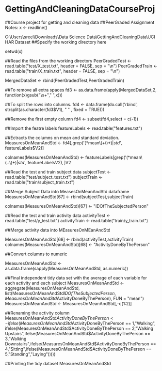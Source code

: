 # GettingAndCleaningDataCourseProj
##Course project for getting and cleaning data
##PeerGraded Assignment Notes: 
x <- readline()

C:\Users\sreel\Downloads\Data Science Data\GettingAndCleaningData\UCI HAR Dataset
##Specify the working directory here

setwd(x)

##Read the files from the working directory
PeerGradedTest <- read.table("test/X_test.txt", header = FALSE, sep = "\n")
PeerGradedTrain <- read.table("train/X_train.txt", header = FALSE, sep = "\n")

MergedDataSet <- rbind(PeerGradedTest,PeerGradedTrain)

##To remove all extra spaces 
fd3 <- as.data.frame(apply(MergedDataSet,2, function(x)gsub("\\s+"," ",x)))

##To split the rows into columns.
fd4 <- data.frame(do.call('rbind', strsplit(as.character(fd3$V1), " " , fixed = TRUE)))

##Remove the first empty column
fd4 <- subset(fd4,select = c(-1))

##Import the featre labels
featureLabels <-  read.table("features.txt")

##Ectracts the columns on mean and standard deviation.
MeasuresOnMeanAndStd <- fd4[,grep('(*mean\\(+\\)+)|*std*', featureLabels$V2)]

colnames(MeasuresOnMeanAndStd) <- featureLabels[grep('(*mean\\(+\\)+)|*std*', featureLabels$V2),]$V2

##Read the test and train subject data
subjectTest <- read.table("test/subject_test.txt")
subjectTrain <- read.table("train/subject_train.txt")

##Merge Subject Data into MeasesOnMeanAndStd dataframe
MeasuresOnMeanAndStd[67] <- rbind(subjectTest,subjectTrain)

colnames(MeasuresOnMeanAndStd)[67] <- "IDOfTheSubjectedPerson"

##Read the test and train activity data
activityTest <- read.table("test/y_test.txt")
activityTrain <- read.table("train/y_train.txt")

##Merge activity data into MEasuresOnMEanAndStd

MeasuresOnMeanAndStd[68] <- rbind(activityTest,activityTrain)
colnames(MeasuresOnMeanAndStd)[68] <- "ActivityDoneByThePerson"

##Convert columns to numeric

MeasuresOnMeanAndStd <- as.data.frame(sapply(MeasuresOnMeanAndStd, as.numeric))

##Final independent tidy data set with the average of each variable for each activity and each subject 
MeasuresOnMeanAndStd <- aggregate(MeasuresOnMeanAndStd, list(MeasuresOnMeanAndStd$IDOfTheSubjectedPerson,MeasuresOnMeanAndStd$ActivityDoneByThePerson), FUN = "mean")
MeasuresOnMeanAndStd <- MeasuresOnMeanAndStd[,-c(1:2)]

##Renaming the activity column
MeasuresOnMeanAndStd$ActivityDoneByThePerson <- ifelse(MeasuresOnMeanAndStd$ActivityDoneByThePerson == 1,"Walking", ifelse(MeasuresOnMeanAndStd$ActivityDoneByThePerson == 2,"Walking Upstairs",ifelse(MeasuresOnMeanAndStd$ActivityDoneByThePerson == 3,"Walking Downstairs",ifelse(MeasuresOnMeanAndStd$ActivityDoneByThePerson == 4,"Sitting",ifelse(MeasuresOnMeanAndStd$ActivityDoneByThePerson == 5,"Standing","Laying")))))

##Printing the tidy dataset
MeasuresOnMeanAndStd

